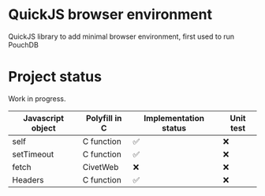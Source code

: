 # QuickJS browser environment

QuickJS library to add minimal browser environment, first used to run PouchDB

# Project status

Work in progress.

| Javascript object | Polyfill in C | Implementation status | Unit test |
|---|---|---|---|
| self | C function | ✅ | ❌ |
| setTimeout | C function | ✅ | ❌ |
| fetch | CivetWeb | ❌ | ❌ |
| Headers | C function | ✅ | ❌ |
